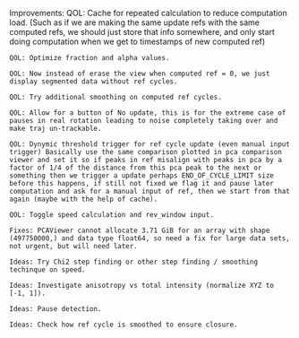 Improvements:
    QOL: Cache for repeated calculation to reduce computation load. (Such as if we are making the same update refs with the same computed refs, we should just store that info somewhere, and only start doing computation when we get to timestamps of new computed ref)

    QOL: Optimize fraction and alpha values.

    QOL: Now instead of erase the view when computed ref = 0, we just display segmented data without ref cycles.

    QOL: Try additional smoothing on computed ref cycles.

    QOL: Allow for a button of No update, this is for the extreme case of pauses in real rotation leading to noise completely taking over and make traj un-trackable.

    QOL: Dynymic threshold trigger for ref cycle update (even manual input trigger) Basically use the same comparison plotted in pca comparison viewer and set it so if peaks in ref misalign with peaks in pca by a factor of 1/4 of the distance from this pca peak to the next or something then we trigger a update perhaps END_OF_CYCLE_LIMIT size before this happens, if still not fixed we flag it and pause later computation and ask for a manual input of ref, then we start from that again (maybe with the help of cache).
    
    QOL: Toggle speed calculation and rev_window input.

    Fixes: PCAViewer cannot allocate 3.71 GiB for an array with shape (497750000,) and data type float64, so need a fix for large data sets, not urgent, but will need later.

    Ideas: Try Chi2 step finding or other step finding / smoothing techinque on speed.

    Ideas: Investigate anisotropy vs total intensity (normalize XYZ to [-1, 1]).

    Ideas: Pause detection.

    Ideas: Check how ref cycle is smoothed to ensure closure.

